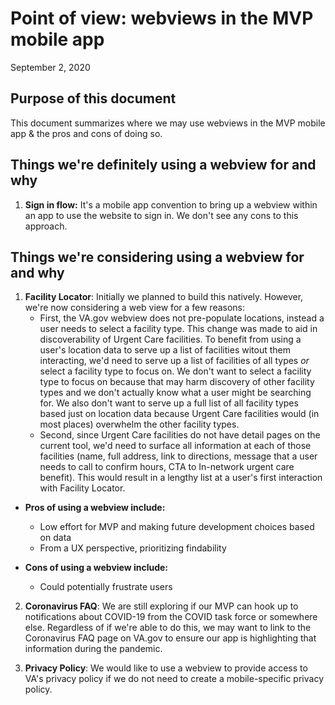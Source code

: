 # Point of view: webviews in the MVP mobile app

September 2, 2020

## Purpose of this document
This document summarizes where we may use webviews in the MVP mobile app & the pros and cons of doing so.

## Things we're definitely using a webview for and why
1. **Sign in flow:** It's a mobile app convention to bring up a webview within an app to use the website to sign in. We don't see any cons to this approach.

## Things we're considering using a webview for and why
1. **Facility Locator**: Initially we planned to build this natively. However, we're now considering a web view for a few reasons:
    - First, the VA.gov webview does not pre-populate locations, instead a user needs to select a facility type. This change was made to aid in discoverability of Urgent Care facilities. To benefit from using a user's location data to serve up a list of facilities witout them interacting, we'd need to serve up a list of facilities of all types *or* select a facility type to focus on. We don't want to select a facility type to focus on because that may harm discovery of other facility types and we don't actually know what a user might be searching for. We also don't want to serve up a full list of all facility types based just on location data because Urgent Care facilities would (in most places) overwhelm the other facility types.
    - Second, since Urgent Care facilities do not have detail pages on the current tool, we'd need to surface all information at each of those facilities (name, full address, link to directions, message that a user needs to call to confirm hours, CTA to In-network urgent care benefit). This would result in a lengthy list at a user's first interaction with Facility Locator.
 
- **Pros of using a webview include:**
    - Low effort for MVP and making future development choices based on data
    - From a UX perspective, prioritizing findability 

- **Cons of using a webview include:**
    - Could potentially frustrate users

2. **Coronavirus FAQ**: We are still exploring if our MVP can hook up to notifications about COVID-19 from the COVID task force or somewhere else. Regardless of if we're able to do this, we may want to link to the Coronavirus FAQ page on VA.gov to ensure our app is highlighting that information during the pandemic.

3. **Privacy Policy**: We would like to use a webview to provide access to VA's privacy policy if we do not need to create a mobile-specific privacy policy.
